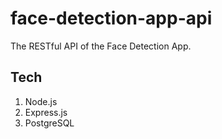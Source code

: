 # face-detection-app-api
The RESTful API of the Face Detection App.

## Tech
1. Node.js
2. Express.js
3. PostgreSQL